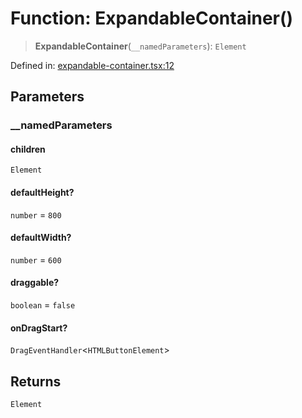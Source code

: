 # Function: ExpandableContainer()

> **ExpandableContainer**(`__namedParameters`): `Element`

Defined in: [expandable-container.tsx:12](https://github.com/GeoDaCenter/openassistant/blob/fd29806c870b11792765637bc0dc6fbb46bd3016/packages/common/src/expandable-container.tsx#L12)

## Parameters

### \_\_namedParameters

#### children

`Element`

#### defaultHeight?

`number` = `800`

#### defaultWidth?

`number` = `600`

#### draggable?

`boolean` = `false`

#### onDragStart?

`DragEventHandler`\<`HTMLButtonElement`\>

## Returns

`Element`

